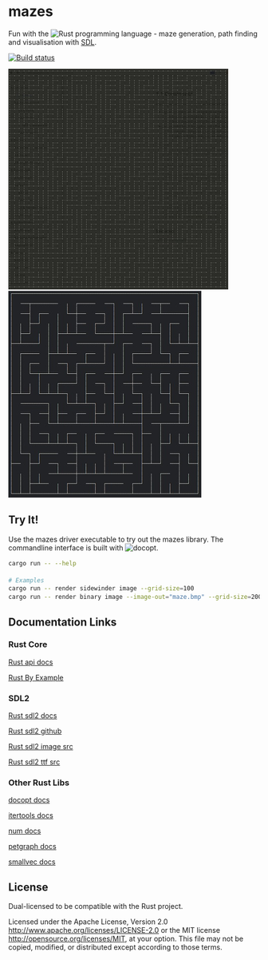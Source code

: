 # mazes

Fun with the ![Rust](https://www.rust-lang.org/) programming language - maze generation, path finding and visualisation with [SDL](https://www.libsdl.org/).

[![Build status](https://api.travis-ci.org/enerqi/mazes.png)](https://travis-ci.org/enerqi/mazes)

![Basic Maze](resources/binary-tree.jpg)
![Sidewinder Maze](resources/sidewinder.jpg)



## Try It!

Use the mazes driver executable to try out the mazes library. The commandline interface is built with ![docopt](http://docopt.org/).

```bash
cargo run -- --help

# Examples
cargo run -- render sidewinder image --grid-size=100
cargo run -- render binary image --image-out="maze.bmp" --grid-size=200
```

## Documentation Links

### Rust Core

[Rust api docs](https://doc.rust-lang.org/std/)

[Rust By Example](http://rustbyexample.com/)

### SDL2

[Rust sdl2 docs](https://angrylawyer.github.io/rust-sdl2/sdl2/)

[Rust sdl2 github](https://github.com/AngryLawyer/rust-sdl2)

[Rust sdl2 image src](https://github.com/xsleonard/rust-sdl2_image/blob/master/src/sdl2_image/)

[Rust sdl2 ttf src](https://github.com/andelf/rust-sdl2_ttf/tree/master/src/sdl2_ttf)

### Other Rust Libs

[docopt docs](http://burntsushi.net/rustdoc/docopt/)

[itertools docs](https://bluss.github.io/rust-itertools/doc/itertools/index.html)

[num docs](https://rust-num.github.io/num/num/index.html)

[petgraph docs](https://bluss.github.io/petulant-avenger-graphlibrary/doc/petgraph/index.html)

[smallvec docs](http://doc.servo.org/smallvec/index.html)


## License

Dual-licensed to be compatible with the Rust project.

Licensed under the Apache License, Version 2.0 http://www.apache.org/licenses/LICENSE-2.0 or the MIT license http://opensource.org/licenses/MIT, at your option. This file may not be copied, modified, or distributed except according to those terms.
